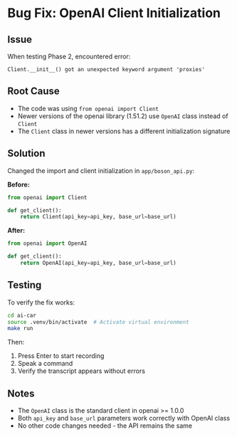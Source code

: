 # Bug Fix: OpenAI Client Initialization

## Issue
When testing Phase 2, encountered error:
```
Client.__init__() got an unexpected keyword argument 'proxies'
```

## Root Cause
- The code was using `from openai import Client`
- Newer versions of the openai library (1.51.2) use `OpenAI` class instead of `Client`
- The `Client` class in newer versions has a different initialization signature

## Solution
Changed the import and client initialization in `app/boson_api.py`:

**Before:**
```python
from openai import Client

def get_client():
    return Client(api_key=api_key, base_url=base_url)
```

**After:**
```python
from openai import OpenAI

def get_client():
    return OpenAI(api_key=api_key, base_url=base_url)
```

## Testing
To verify the fix works:

```bash
cd ai-car
source .venv/bin/activate  # Activate virtual environment
make run
```

Then:
1. Press Enter to start recording
2. Speak a command
3. Verify the transcript appears without errors

## Notes
- The `OpenAI` class is the standard client in openai >= 1.0.0
- Both `api_key` and `base_url` parameters work correctly with OpenAI class
- No other code changes needed - the API remains the same

